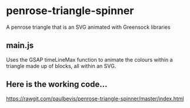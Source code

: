 # penrose-triangle-spinner
A penrose triangle that is an SVG animated with Greensock libraries


## main.js
Uses the GSAP timeLineMax function to animate the colours within a triangle made up of blocks, all within an SVG.


## Here is the working code...

https://rawgit.com/paulbevis/penrose-triangle-spinner/master/index.html